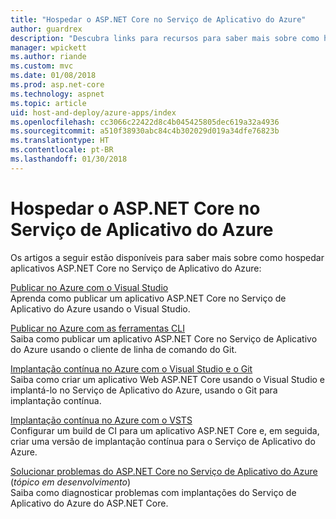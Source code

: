 ```yaml
---
title: "Hospedar o ASP.NET Core no Serviço de Aplicativo do Azure"
author: guardrex
description: "Descubra links para recursos para saber mais sobre como hospedar aplicativos ASP.NET Core no Serviço de Aplicativo do Azure."
manager: wpickett
ms.author: riande
ms.custom: mvc
ms.date: 01/08/2018
ms.prod: asp.net-core
ms.technology: aspnet
ms.topic: article
uid: host-and-deploy/azure-apps/index
ms.openlocfilehash: cc3066c22422d8c4b045425805dec619a32a4936
ms.sourcegitcommit: a510f38930abc84c4b302029d019a34dfe76823b
ms.translationtype: HT
ms.contentlocale: pt-BR
ms.lasthandoff: 01/30/2018
---
```

# <a name="host-aspnet-core-on-azure-app-service"></a>Hospedar o ASP.NET Core no Serviço de Aplicativo do Azure

Os artigos a seguir estão disponíveis para saber mais sobre como hospedar aplicativos ASP.NET Core no Serviço de Aplicativo do Azure:

[Publicar no Azure com o Visual Studio](xref:tutorials/publish-to-azure-webapp-using-vs)  
Aprenda como publicar um aplicativo ASP.NET Core no Serviço de Aplicativo do Azure usando o Visual Studio.

[Publicar no Azure com as ferramentas CLI](xref:tutorials/publish-to-azure-webapp-using-cli)  
Saiba como publicar um aplicativo ASP.NET Core no Serviço de Aplicativo do Azure usando o cliente de linha de comando do Git.

[Implantação contínua no Azure com o Visual Studio e o Git](xref:host-and-deploy/azure-apps/azure-continuous-deployment)  
Saiba como criar um aplicativo Web ASP.NET Core usando o Visual Studio e implantá-lo no Serviço de Aplicativo do Azure, usando o Git para implantação contínua.

[Implantação contínua no Azure com o VSTS](https://www.visualstudio.com/docs/build/aspnet/core/quick-to-azure)  
Configurar um build de CI para um aplicativo ASP.NET Core e, em seguida, criar uma versão de implantação contínua para o Serviço de Aplicativo do Azure.

[Solucionar problemas do ASP.NET Core no Serviço de Aplicativo do Azure](xref:host-and-deploy/azure-apps/troubleshoot) (*tópico em desenvolvimento*)  
Saiba como diagnosticar problemas com implantações do Serviço de Aplicativo do Azure do ASP.NET Core.
